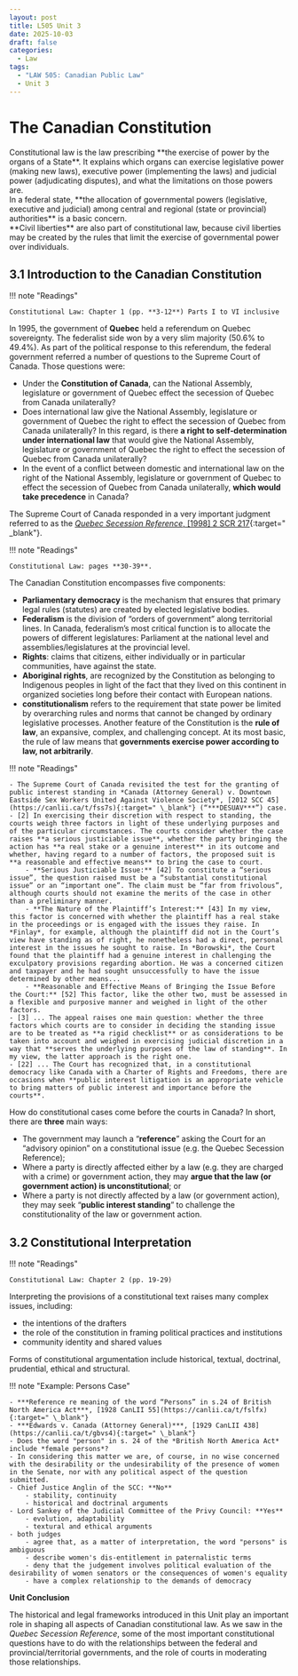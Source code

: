 ```yaml
---
layout: post
title: L505 Unit 3
date: 2025-10-03
draft: false
categories:
  - Law
tags:
  - "LAW 505: Canadian Public Law"
  - Unit 3
---
```


# The Canadian Constitution

<p class="highlight green" markdown="1">Constitutional law is the law prescribing **the exercise of power by the organs of a State**. It explains which organs can exercise legislative power (making new laws), executive power (implementing the laws) and judicial power (adjudicating disputes), and what the limitations on those powers are.<br> In a federal state, **the allocation of governmental powers (legislative, executive and judicial) among central and regional (state or provincial) authorities** is a basic concern.<br> **Civil liberties** are also part of constitutional law, because civil liberties may be created by the rules that limit the exercise of governmental power over individuals.</p>

## 3.1 Introduction to the Canadian Constitution

!!! note "Readings"

    Constitutional Law: Chapter 1 (pp. **3-12**) Parts I to VI inclusive

In 1995, the government of **Quebec** held a referendum on Quebec sovereignty. The federalist side won by a very slim majority (50.6% to 49.4%). As part of the political response to this referendum, the federal government referred a number of questions to the Supreme Court of Canada. Those questions were:

- Under the **Constitution of Canada**, can the National Assembly, legislature or government of Quebec effect the secession of Quebec from Canada unilaterally?
- Does international law give the National Assembly, legislature or government of Quebec the right to effect the secession of Quebec from Canada unilaterally? In this regard, is there **a right to self‑determination under international law** that would give the National Assembly, legislature or government of Quebec the right to effect the secession of Quebec from Canada unilaterally?
- In the event of a conflict between domestic and international law on the right of the National Assembly, legislature or government of Quebec to effect the secession of Quebec from Canada unilaterally, **which would take precedence** in Canada?

The Supreme Court of Canada responded in a very important judgment referred to as the [_Quebec Secession Reference_, [1998] 2 SCR 217](https://canlii.ca/t/1fqr3){:target=" \_blank"}.

!!! note "Readings"

    Constitutional Law: pages **30-39**.

The Canadian Constitution encompasses five components:

- **Parliamentary democracy** is the mechanism that ensures that primary legal rules (statutes) are created by elected legislative bodies.
- **Federalism** is the division of “orders of government” along territorial lines. In Canada, federalism’s most critical function is to allocate the powers of different legislatures: Parliament at the national level and assemblies/legislatures at the provincial level.
- **Rights**: claims that citizens, either individually or in particular communities, have against the state.
- **Aboriginal rights**, are recognized by the Constitution as belonging to Indigenous peoples in light of the fact that they lived on this continent in organized societies long before their contact with European nations.
- **constitutionalism** refers to the requirement that state power be limited by overarching rules and norms that cannot be changed by ordinary legislative processes. Another feature of the Constitution is the **rule of law**, an expansive, complex, and challenging concept. At its most basic, the rule of law means that **governments exercise power according to law, not arbitrarily**.

!!! note "Readings"

    - The Supreme Court of Canada revisited the test for the granting of public interest standing in *Canada (Attorney General) v. Downtown Eastside Sex Workers United Against Violence Society*, [2012 SCC 45](https://canlii.ca/t/fss7s){:target=" \_blank"} (“***DESUAV***”) case.
    - [2] In exercising their discretion with respect to standing, the courts weigh three factors in light of these underlying purposes and of the particular circumstances. The courts consider whether the case raises **a serious justiciable issue**, whether the party bringing the action has **a real stake or a genuine interest** in its outcome and whether, having regard to a number of factors, the proposed suit is **a reasonable and effective means** to bring the case to court.
        - **Serious Justiciable Issue:** [42] To constitute a “serious issue”, the question raised must be a “substantial constitutional issue” or an “important one”. The claim must be “far from frivolous”, although courts should not examine the merits of the case in other than a preliminary manner.
        - **The Nature of the Plaintiff’s Interest:** [43] In my view, this factor is concerned with whether the plaintiff has a real stake in the proceedings or is engaged with the issues they raise. In *Finlay*, for example, although the plaintiff did not in the Court’s view have standing as of right, he nonetheless had a direct, personal interest in the issues he sought to raise. In *Borowski*, the Court found that the plaintiff had a genuine interest in challenging the exculpatory provisions regarding abortion. He was a concerned citizen and taxpayer and he had sought unsuccessfully to have the issue determined by other means...
        - **Reasonable and Effective Means of Bringing the Issue Before the Court:** [52] This factor, like the other two, must be assessed in a flexible and purposive manner and weighed in light of the other factors.
    - [3] ... The appeal raises one main question: whether the three factors which courts are to consider in deciding the standing issue are to be treated as **a rigid checklist** or as considerations to be taken into account and weighed in exercising judicial discretion in a way that **serves the underlying purposes of the law of standing**. In my view, the latter approach is the right one.
    - [22] ... The Court has recognized that, in a constitutional democracy like Canada with a Charter of Rights and Freedoms, there are occasions when **public interest litigation is an appropriate vehicle to bring matters of public interest and importance before the courts**.

How do constitutional cases come before the courts in Canada? In short, there are **three** main ways:

- The government may launch a “**reference**” asking the Court for an “advisory opinion” on a constitutional issue (e.g. the Quebec Secession Reference);
- Where a party is directly affected either by a law (e.g. they are charged with a crime) or government action, they may **argue that the law (or government action) is unconstitutional**; or
- Where a party is not directly affected by a law (or government action), they may seek “**public interest standing**” to challenge the constitutionality of the law or government action.

## 3.2 Constitutional Interpretation

!!! note "Readings"

    Constitutional Law: Chapter 2 (pp. 19-29)

Interpreting the provisions of a constitutional text raises many complex issues, including:

- the intentions of the drafters
- the role of the constitution in framing political practices and institutions
- community identity and shared values


Forms of constitutional argumentation include historical, textual, doctrinal, prudential, ethical and structural.

!!! note "Example: Persons Case"

    - ***Reference re meaning of the word “Persons” in s.24 of British North America Act***, [1928 CanLII 55](https://canlii.ca/t/fslfx){:target=" \_blank"}
    - ***Edwards v. Canada (Attorney General)***, [1929 CanLII 438](https://canlii.ca/t/gbvs4){:target=" \_blank"}
    - Does the word "person" in s. 24 of the *British North America Act* include *female persons*?
    - In considering this matter we are, of course, in no wise concerned with the desirability or the undesirability of the presence of women in the Senate, nor with any political aspect of the question submitted.
    - Chief Justice Anglin of the SCC: **No**
        - stability, continuity
        - historical and doctrinal arguments
    - Lord Sankey of the Judicial Committee of the Privy Council: **Yes**
        - evolution, adaptability
        - textural and ethical arguments
    - both judges
        - agree that, as a matter of interpretation, the word "persons" is ambiguous
        - describe women's dis-entitlement in paternalistic terms
        - deny that the judgement involves political evaluation of the desirability of women senators or the consequences of women's equality
        - have a complex relationship to the demands of democracy

**Unit Conclusion**

The historical and legal frameworks introduced in this Unit play an important role in shaping all aspects of Canadian constitutional law.  As we saw in the *Quebec Secession Reference*, some of the most important constitutional questions have to do with the relationships between the federal and provincial/territorial governments, and the role of courts in moderating those relationships.  




